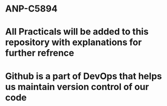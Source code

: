 # ANP-C5894
# All Practicals will be added to this repository with explanations for further refrence
# Github is a part of DevOps that helps us maintain version control of our code 
